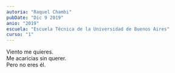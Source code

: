 ```yaml
---
autoria: "Raquel Chambi"
pubDate: "Dic 9 2019"
anio: "2019"
escuela: "Escuela Técnica de la Universidad de Buenos Aires"
curso: "1"
---
```

Viento me quieres.\
Me acaricias sin querer.\
Pero no eres él.